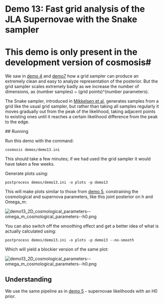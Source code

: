 # Demo 13: Fast grid analysis of the JLA Supernovae with the Snake sampler #

# This demo is only present in the development version of cosmosis#

We saw in [demo 4](Demo4) and [demo7](Demo7) how a grid sampler can produce an extremely clean and easy to analyze representation of the posterior.  But the grid sampler scales extremely badly as we increase the number of dimensions, as (number samples) ~ (grid points)^(number parameters).

The Snake sampler, introduced in [Mikkelsen et al](http://arxiv.org/abs/1211.3126), generates samples from a grid like the usual grid sampler, but rather than taking all samples regularly it moves gradually out from the peak of the likelihood, taking adjacent points to existing ones until it reaches a certain likelihood difference from the peak to the edge.

## Running

Run this demo with the command:

    cosmosis demos/demo13.ini

This should take a few minutes; if we had used the grid sampler it would have taken a few weeks.

Generate plots using:

    postprocess demos/demo13.ini -o plots -p demo13

This will make plots similar to those from [demo 5](Demo5), constraining the cosmological and supernova parameters, like this joint posterior on h and Omega_m:

![demo13_2D_cosmological_parameters--omega_m_cosmological_parameters--h0.png](https://bitbucket.org/repo/KdA86K/images/4189001617-demo13_2D_cosmological_parameters--omega_m_cosmological_parameters--h0.png)


You can also switch off the smoothing effect and get a better idea of what is actually calculated using:

    postprocess demos/demo13.ini -o plots -p demo13 --no-smooth

Which will yield a blockier version of the same plot:

![demo13_2D_cosmological_parameters--omega_m_cosmological_parameters--h0.png](https://bitbucket.org/repo/KdA86K/images/322211700-demo13_2D_cosmological_parameters--omega_m_cosmological_parameters--h0.png)


## Understanding


We use the same pipeline as in [demo 5](Demo5) - supernovae likelihoods with an H0 prior.
